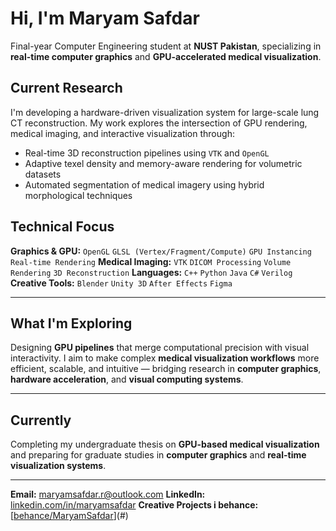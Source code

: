 

# Hi, I'm Maryam Safdar

Final-year Computer Engineering student at **NUST Pakistan**, specializing in **real-time computer graphics** and **GPU-accelerated medical visualization**.

## Current Research

I'm developing a hardware-driven visualization system for large-scale lung CT reconstruction.
My work explores the intersection of GPU rendering, medical imaging, and interactive visualization through:

* Real-time 3D reconstruction pipelines using `VTK` and `OpenGL`
* Adaptive texel density and memory-aware rendering for volumetric datasets
* Automated segmentation of medical imagery using hybrid morphological techniques


## **Technical Focus**

**Graphics & GPU:** `OpenGL` `GLSL (Vertex/Fragment/Compute)` `GPU Instancing` `Real-time Rendering`
**Medical Imaging:** `VTK` `DICOM Processing` `Volume Rendering` `3D Reconstruction`
**Languages:** `C++` `Python` `Java` `C#` `Verilog`
**Creative Tools:** `Blender` `Unity 3D` `After Effects` `Figma`

---

## **What I'm Exploring**

Designing **GPU pipelines** that merge computational precision with visual interactivity.
I aim to make complex **medical visualization workflows** more efficient, scalable, and intuitive — bridging research in **computer graphics**, **hardware acceleration**, and **visual computing systems**.

---

## **Currently**

Completing my undergraduate thesis on **GPU-based medical visualization** and preparing for graduate studies in **computer graphics** and **real-time visualization systems**.

---

**Email:** [maryamsafdar.r@outlook.com](mailto:maryamsafdar.r@outlook.com)
**LinkedIn:** [linkedin.com/in/maryamsafdar](#)
**Creative Projects i  behance:** [[behance/MaryamSafdar](https://www.behance.net/maryamsafdar4)](#)

